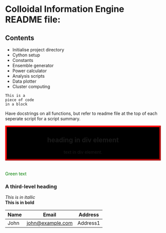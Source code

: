 # Colloidal Information Engine README file:

## Contents

* Initialise project directory
* Cython setup 
* Constants 
* Ensemble generator 
* Power calculator 
* Analysis scripts
* Data plotter 
* Cluster computing

~~~~
This is a
piece of code
in a block
~~~~

Have docstrings on all functions, but refer to readme file at the top of each seperate script for a script summary. <br>

<style>
.example_formatting {
  border: 5px outset red;
  background-color: black;
  text-align: center;
</style>

<div class="example_formatting">
  <h2>heading in div element</h2>
  <p>text in div element.</p>
</div>

<br>
<br>

<div style="color:green" >
    Green text
</div>


### A third-level heading


_This is in itallic_ <br>
**This is in bold**

|Name|Email|Address|
|----|-----|-------|
|John|john@example.com|Address1|
